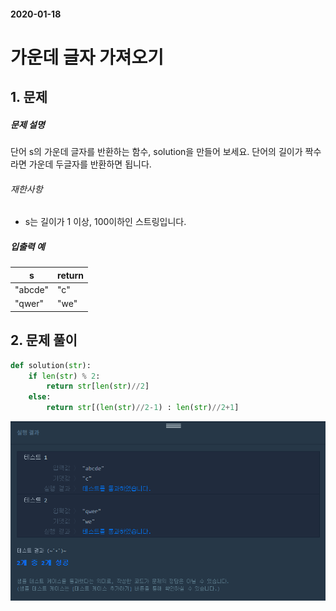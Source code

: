 #### 2020-01-18

# 가운데 글자 가져오기

## 1. 문제

##### 문제 설명

단어 s의 가운데 글자를 반환하는 함수, solution을 만들어 보세요. 단어의 길이가 짝수라면 가운데 두글자를 반환하면 됩니다.

###### 재한사항

- s는 길이가 1 이상, 100이하인 스트링입니다.

##### 입출력 예

| s       | return |
| ------- | ------ |
| "abcde" | "c"    |
| "qwer"  | "we"   |

## 2. 문제 풀이

```python
def solution(str):
    if len(str) % 2:
        return str[len(str)//2]
    else: 
        return str[(len(str)//2-1) : len(str)//2+1]
```

![image-20200204153406701](images/image-20200204153406701.png)

